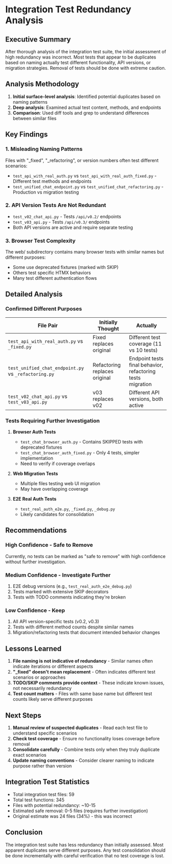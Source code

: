# Integration Test Redundancy Analysis

## Executive Summary

After thorough analysis of the integration test suite, the initial assessment of high redundancy was incorrect. Most tests that appear to be duplicates based on naming actually test different functionality, API versions, or migration strategies. Removal of tests should be done with extreme caution.

## Analysis Methodology

1. **Initial surface-level analysis**: Identified potential duplicates based on naming patterns
2. **Deep analysis**: Examined actual test content, methods, and endpoints
3. **Comparison**: Used diff tools and grep to understand differences between similar files

## Key Findings

### 1. Misleading Naming Patterns

Files with "_fixed", "_refactoring", or version numbers often test different scenarios:
- `test_api_with_real_auth.py` vs `test_api_with_real_auth_fixed.py` - Different test methods and endpoints
- `test_unified_chat_endpoint.py` vs `test_unified_chat_refactoring.py` - Production vs migration testing

### 2. API Version Tests Are Not Redundant

- `test_v02_chat_api.py` - Tests `/api/v0.2/` endpoints
- `test_v03_api.py` - Tests `/api/v0.3/` endpoints
- Both API versions are active and require separate testing

### 3. Browser Test Complexity

The web/ subdirectory contains many browser tests with similar names but different purposes:
- Some use deprecated fixtures (marked with SKIP)
- Others test specific HTMX behaviors
- Many test different authentication flows

## Detailed Analysis

### Confirmed Different Purposes

| File Pair | Initially Thought | Actually |
|-----------|------------------|----------|
| `test_api_with_real_auth.py` vs `_fixed.py` | Fixed replaces original | Different test coverage (11 vs 10 tests) |
| `test_unified_chat_endpoint.py` vs `_refactoring.py` | Refactoring replaces original | Endpoint tests final behavior, refactoring tests migration |
| `test_v02_chat_api.py` vs `test_v03_api.py` | v03 replaces v02 | Different API versions, both active |

### Tests Requiring Further Investigation

1. **Browser Auth Tests**
   - `test_chat_browser_auth.py` - Contains SKIPPED tests with deprecated fixtures
   - `test_chat_browser_auth_fixed.py` - Only 4 tests, simpler implementation
   - Need to verify if coverage overlaps

2. **Web Migration Tests**
   - Multiple files testing web UI migration
   - May have overlapping coverage

3. **E2E Real Auth Tests**
   - `test_real_auth_e2e.py`, `_fixed.py`, `_debug.py`
   - Likely candidates for consolidation

## Recommendations

### High Confidence - Safe to Remove

Currently, no tests can be marked as "safe to remove" with high confidence without further investigation.

### Medium Confidence - Investigate Further

1. E2E debug versions (e.g., `test_real_auth_e2e_debug.py`)
2. Tests marked with extensive SKIP decorators
3. Tests with TODO comments indicating they're broken

### Low Confidence - Keep

1. All API version-specific tests (v0.2, v0.3)
2. Tests with different method counts despite similar names
3. Migration/refactoring tests that document intended behavior changes

## Lessons Learned

1. **File naming is not indicative of redundancy** - Similar names often indicate iterations or different aspects
2. **"_fixed" doesn't mean replacement** - Often indicates different test scenarios or approaches
3. **TODO/SKIP comments provide context** - These indicate known issues, not necessarily redundancy
4. **Test count matters** - Files with same base name but different test counts likely serve different purposes

## Next Steps

1. **Manual review of suspected duplicates** - Read each test file to understand specific scenarios
2. **Check test coverage** - Ensure no functionality loses coverage before removal
3. **Consolidate carefully** - Combine tests only when they truly duplicate exact scenarios
4. **Update naming conventions** - Consider clearer naming to indicate purpose rather than version

## Integration Test Statistics

- Total integration test files: 59
- Total test functions: 345
- Files with potential redundancy: ~10-15
- Estimated safe removal: 0-5 files (requires further investigation)
- Original estimate was 24 files (34%) - this was incorrect

## Conclusion

The integration test suite has less redundancy than initially assessed. Most apparent duplicates serve different purposes. Any test consolidation should be done incrementally with careful verification that no test coverage is lost.